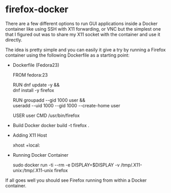 # firefox-docker

There are a few different options to run GUI applications inside a Docker container like using SSH with X11 forwarding, or VNC but the simplest one that I figured out was to share my X11 socket with the container and use it directly.

The idea is pretty simple and you can easily it give a try by running a Firefox container using the following Dockerfile as a starting point:

* Dockerfile (Fedora23)
	
	FROM fedora:23

	RUN dnf update -y && \
        dnf install -y firefox

	RUN groupadd --gid 1000 user && \
        useradd --uid 1000 --gid 1000 --create-home user

	USER user
	CMD /usr/bin/firefox
* Build Docker
docker build -t firefox .

* Adding X11 Host

	xhost +local:

* Running Docker Container

	sudo docker run -ti --rm -e DISPLAY=$DISPLAY -v /tmp/.X11-unix:/tmp/.X11-unix firefox

If all goes well you should see Firefox running from within a Docker container.
